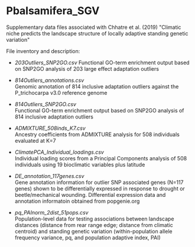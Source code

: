 # Pbalsamifera_SGV

Supplementary data files associated with Chhatre et al. (2019) "Climatic niche predicts the landscape structure of locally adaptive standing genetic variation"

File inventory and description:

* _203Outliers_SNP2GO.csv_
Functional GO-term enrichment output based on SNP2GO analysis of 203 large effect adaptation outliers 

* _814Outliers_annotations.csv_   
Genomic annotation of 814 inclusive adaptation outliers against the P_trichocarpa v3.0 reference genome

* _814Outliers_SNP2GO.csv_   
Functional GO-term enrichment output based on SNP2GO analysis of 814 inclusive adaptation outliers 

* _ADMIXTURE_508inds_K7.csv_  
Ancestry coefficients from ADMIXTURE analysis for 508 individuals evaluated at K=7

* _ClimatePCA_Individual_loadings.csv_  
Individual loading scores from a Principal Components analysis of 508 individuals using 19 bioclimatic variables plus latitude

* _DE_annotation_117genes.csv_  
Gene annotation information for outlier SNP associated genes (N=117 genes) shown to be differentially expressed in response to drought or beetle/mechanical wounding.  Differential expression data and annotation informatoin obtained from popgenie.org

* _pq_PAInorm_2dist_51pops.csv_  
Population-level data for testing associations between landscape distances (distance from rear range edge; distance from climatic centroid) and standing genetic variation (within-population allele frequency variance, pq, and population adaptive index, PAI)

